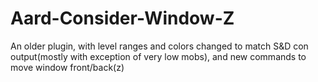 # Aard-Consider-Window-Z
An older plugin, with level ranges and colors changed to match S&amp;D con output(mostly with exception of very low mobs), and new commands to move window front/back(z)
